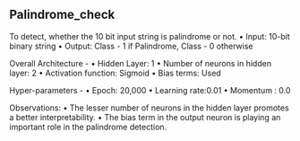 Palindrome_check
----------------

To detect, whether the 10 bit input string is palindrome or not.
• Input: 10-bit binary string
• Output: Class - 1 if Palindrome, Class - 0 otherwise

Overall Architecture -
• Hidden Layer: 1
• Number of neurons in hidden layer: 2
• Activation function: Sigmoid
• Bias terms: Used

Hyper-parameters -
• Epoch: 20,000
• Learning rate:0.01
• Momentum : 0.0

Observations:
• The lesser number of neurons in the hidden layer promotes a better interpretability.
• The bias term in the output neuron is playing an important role in the palindrome detection.
